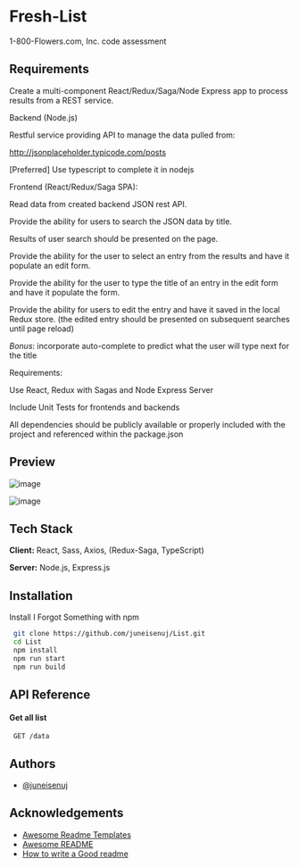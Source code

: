 
# Fresh-List

1-800-Flowers.com, Inc. code assessment

## Requirements

Create a multi-component React/Redux/Saga/Node Express app to process results from a REST service. 

Backend (Node.js)

Restful service providing API to manage the data pulled from:

http://jsonplaceholder.typicode.com/posts

[Preferred] Use typescript to complete it in nodejs

Frontend (React/Redux/Saga SPA):

Read data from created backend JSON rest API.

Provide the ability for users to search the JSON data by title.

Results of user search should be presented on the page.

Provide the ability for the user to select an entry from the results and have it populate an edit form.

Provide the ability for the user to type the title of an entry in the edit form and have it populate the form.

Provide the ability for users to edit the entry and have it saved in the local Redux store. (the edited entry should be presented on subsequent searches until page reload)

*Bonus*: incorporate auto-complete to predict what the user will type next for the title

Requirements:

Use React, Redux with Sagas and Node Express Server

Include Unit Tests for frontends and backends

All dependencies should be publicly available or properly included with the project and referenced within the package.json


## Preview

![image](https://user-images.githubusercontent.com/82249239/137771877-99aeb325-fd26-47c4-b39c-66223d8abec0.png)

![image](https://user-images.githubusercontent.com/82249239/137772607-d192e96d-0668-4bdd-9ea3-35d77f0f4df2.png)




## Tech Stack
 
**Client:** React, Sass, Axios, (Redux-Saga, TypeScript)
 
**Server:** Node.js, Express.js
 
  
## Installation
 
Install I Forgot Something with npm
 
```bash
 git clone https://github.com/juneisenuj/List.git
 cd List
 npm install 
 npm run start 
 npm run build
```

    
## API Reference

#### Get all list
 
```http
 GET /data
```

  
## Authors

- [@juneisenuj](https://www.github.com/juneisenuj)


## Acknowledgements

 - [Awesome Readme Templates](https://awesomeopensource.com/project/elangosundar/awesome-README-templates)
 - [Awesome README](https://github.com/matiassingers/awesome-readme)
 - [How to write a Good readme](https://bulldogjob.com/news/449-how-to-write-a-good-readme-for-your-github-project)

  
